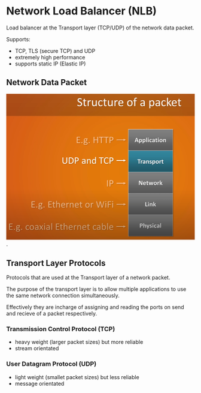 # Network Load Balancer (NLB)

Load balancer at the Transport layer (TCP/UDP) of the network data packet.

Supports:
- TCP, TLS (secure TCP) and UDP
- extremely high performance
- supports static IP (Elastic IP)

## Network Data Packet

![](./../../../img/packet_structure.png).

## Transport Layer Protocols

Protocols that are used at the Transport layer of a network packet. 

The purpose of the transport layer is to allow multiple applications to use the same network connection simultaneously. 

Effectively they are incharge of assigning and reading the ports on send and recieve of a packet respectively.

### Transmission Control Protocol (TCP)

- heavy weight (larger packet sizes) but more reliable
- stream orientated

### User Datagram Protocol (UDP)

- light weight (smallet packet sizes) but less reliable
- message orientated
